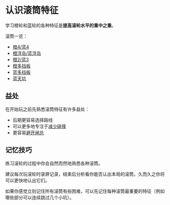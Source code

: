 # 认识滚筒特征

学习橙轮和蓝轮的各种特征是**提高滚轮水平的重中之重**。

滚筒一览：

* [橙4/蓝4](../rolls/easy-4.zh.md)
* [橙浮岛/蓝浮岛](../rolls/isolated-duo.zh.md)
* [橙2/蓝3](../rolls/closed-open-open-closed.zh.md)
* [橙多挡板](../rolls/5-waller.zh.md)
* [蓝多挡板](../rolls/pillar-trench.zh.md)
* [蓝天坑](../rolls/grand-canyon.zh.md)

## 益处

在开始玩之前先熟悉滚筒特征有许多益处：

* 后期更容易选择路线
* 可以更多地专注于[减少碰撞](./reducing-desync.zh.md)
* 更容易[避开闸总](./avoiding-griefers.zh.md)

## 记忆技巧

练习滚轮的过程中你会自然而然地熟悉各种滚筒。

建议每次玩滚轮时录屏记录，结束后分析看你能否认出本局的滚筒，久而久之你将可以更快地认出它们。

如果你感觉立刻记住所有滚筒有些困难，可以先记住每种滚筒最重要的特征（例如哪些部分可以连续跳过几个小坑）。
